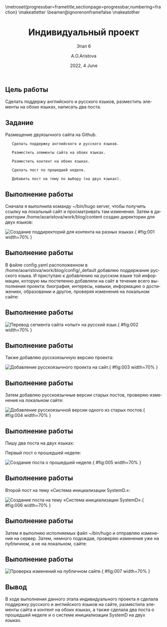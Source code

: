 ﻿---
## Front matter
lang: ru-RU
title: Индивидуальный проект
subtitle: Этап 6
author: |
	A.O.Aristova
institute: |
	RUDN University, Moscow, Russian Federation
	
date: 2022, 4 June
## Formatting
toc: false
slide_level: 2
theme: metropolis
header-includes: 
 - \metroset{progressbar=frametitle,sectionpage=progressbar,numbering=fraction}
 - '\makeatletter'
 - '\beamer@ignorenonframefalse'
 - '\makeatother'
aspectratio: 43
section-titles: true
---


## Цель работы

Сделать поддержу английского и русского языков, разместить элементы на обоих языках, написать два поста. 

## Задание

Размещение двуязычного сайта на Github.

       Сделать поддержку английского и русского языков.
       
       Разместить элементы сайта на обоих языках.

       Разместить контент на обоих языках.

       Сделать пост по прошедшей неделе.

       Добавить пост на тему по выбору (на двух языках).

## Выполнение работы

Сначала я выполнила команду ~/bin/hugo server, чтобы получить ссылку на локальный сайт и просматривать там изменения. Затем в директории /home/aoaristova/work/blog/content создаю директории для двух языков:

![Создание поддиректорий для контента на разных языках.](image/1.png){ #fig:001 width=70% }

## Выполнение работы

В файле config.yaml расположенном в /home/aoaristova/work/blog/config/_default добавляю поддержание русского языка. И приступаю к добавлению на русском языке той информации, которую мы постепенно добавляли на сайт в течение всего выполнения проекта: биография, интересы, навыки, информацию о достижениях, образовании и другое, проверяя изменения на локальном сайте: 

## Выполнение работы

![Перевод сегмента сайта «опыт» на русский язык.](image/2.png){ #fig:002 width=70% }

## Выполнение работы

Также добавляю русскоязычную версию проекта:

![Добавление русскоязычного проекта на сайт.](image/3.png){ #fig:003 width=70% }

## Выполнение работы

Затем добавляю русскоязычные версии старых постов, проверяю изменения на локальном сайте:

![Добавление русскоязычной версии одного из старых постов.](image/4.png){ #fig:004 width=70% }

## Выполнение работы

Пишу два поста на двух языках:

Первый пост о прошедшей неделе:

![Создание поста о прошедшей неделе.](image/5.png){ #fig:005 width=70% }

## Выполнение работы

Второй пост на тему «Система инициализации SystemD.»:

![Создание поста на тему «Система инициализации SystemD».](image/6.png){ #fig:006 width=70% }

## Выполнение работы

Затем я выполняю исполняемых файл ~/bin/hugo и отправляю изменения на сервер. Затем, немного подождав, проверяю изменения уже на публичном, а не на локальном, сайте:

## Выполнение работы

![Проверка изменений на публичном сайте.](image/7.png){ #fig:007 width=70% }

## Вывод

В ходе выполнения данного этапа индивидуального проекта я сделала поддержку русского и английского языков на сайте, разместила элементы сайта и контент на обоих языках, а также сделала два поста о прошедшей неделе и о системе инициализации SystemD на двух языках.


